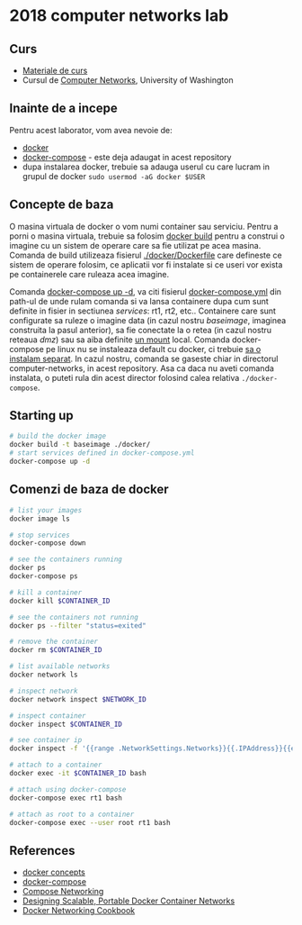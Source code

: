 # 2018 computer networks lab


## Curs
- [Materiale de curs](http://nlp.unibuc.ro/people/liviu.html#Courses)
- Cursul de [Computer Networks](https://www.youtube.com/watch?v=xKNPTYtTnAo&list=PLfgkuLYEOvGMWvHRgFAcjN_p3Nzbs1t1C), University of Washington

## Inainte de a incepe
Pentru acest laborator, vom avea nevoie de:
- [docker](https://docs.docker.com/install/linux/docker-ce/ubuntu/)
- [docker-compose](https://docs.docker.com/compose/install/) - este deja adaugat in acest repository
- dupa instalarea docker, trebuie sa adauga userul cu care lucram in grupul de docker `sudo usermod -aG docker $USER`

## Concepte de baza
O masina virtuala de docker o vom numi container sau serviciu. Pentru a porni o masina virtuala, trebuie sa folosim [docker build](https://docs.docker.com/engine/reference/commandline/build/) pentru a construi o imagine cu un sistem de operare care sa fie utilizat pe acea masina. Comanda de build utilizeaza fisierul [./docker/Dockerfile](https://github.com/senisioi/computer-networks/blob/master/docker/Dockerfile) care defineste ce sistem de operare folosim, ce aplicatii vor fi instalate si ce useri vor exista pe containerele care ruleaza acea imagine. 

Comanda [docker-compose up -d](https://docs.docker.com/compose/reference/up/), va citi fisierul [docker-compose.yml](https://github.com/senisioi/computer-networks/blob/master/docker-compose.yml) din path-ul de unde rulam comanda si va lansa containere dupa cum sunt definite in fisier in sectiunea *services*: rt1, rt2, etc..
Containere care sunt configurate sa ruleze o imagine data (in cazul nostru *baseimage*, imaginea construita la pasul anterior), sa fie conectate la o retea (in cazul nostru reteaua *dmz*) sau sa aiba definite [un mount](https://unix.stackexchange.com/questions/3192/what-is-meant-by-mounting-a-device-in-linux) local.
Comanda docker-compose pe linux nu se instaleaza default cu docker, ci trebuie [sa o instalam separat](https://docs.docker.com/compose/install/). In cazul nostru, comanda se gaseste chiar in directorul computer-networks, in acest repository. Asa ca daca nu aveti comanda instalata, o puteti rula din acest director folosind calea relativa `./docker-compose`.


## Starting up
```bash
# build the docker image
docker build -t baseimage ./docker/
# start services defined in docker-compose.yml
docker-compose up -d
```


## Comenzi de baza de docker
```bash
# list your images
docker image ls

# stop services
docker-compose down

# see the containers running
docker ps
docker-compose ps

# kill a container
docker kill $CONTAINER_ID

# see the containers not running
docker ps --filter "status=exited"

# remove the container
docker rm $CONTAINER_ID

# list available networks
docker network ls

# inspect network
docker network inspect $NETWORK_ID

# inspect container
docker inspect $CONTAINER_ID

# see container ip
docker inspect -f '{{range .NetworkSettings.Networks}}{{.IPAddress}}{{end}}' $CONTAINER_ID

# attach to a container
docker exec -it $CONTAINER_ID bash

# attach using docker-compose
docker-compose exec rt1 bash

# attach as root to a container
docker-compose exec --user root rt1 bash
```

## References
- [docker concepts](https://docs.docker.com/engine/docker-overview/#docker-engine)
- [docker-compose](http://docker-k8s-lab.readthedocs.io/en/latest/docker/docker-compose.html)
- [Compose Networking](https://runnable.com/docker/docker-compose-networking)
- [Designing Scalable, Portable Docker Container Networks](https://success.docker.com/article/Docker_Reference_Architecture-_Designing_Scalable,_Portable_Docker_Container_Networks)
- [Docker Networking Cookbook](https://github.com/TechBookHunter/Free-Docker-Books/blob/master/book/Docker%20Networking%20Cookbook.pdf)
